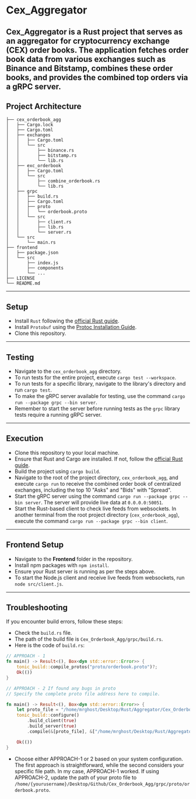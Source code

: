 # Cex_Aggregator

Cex_Aggregator is a Rust project that serves as an aggregator for cryptocurrency exchange (CEX) order books. The application fetches order book data from various exchanges such as Binance and Bitstamp, combines these order books, and provides the combined top orders via a gRPC server.
---------------------------------
## Project Architecture
```
├── cex_orderbook_agg
│   ├── Cargo.lock
│   ├── Cargo.toml
│   ├── exchanges
│   │   ├── Cargo.toml
│   │   └── src
│   │       ├── binance.rs
│   │       ├── bitstamp.rs
│   │       └── lib.rs
│   ├── exc_orderbook
│   │   ├── Cargo.toml
│   │   └── src
│   │       ├── combine_orderbook.rs
│   │       └── lib.rs
│   ├── grpc
│   │   ├── build.rs
│   │   ├── Cargo.toml
│   │   ├── proto
│   │   │   └── orderbook.proto
│   │   └── src
│   │       ├── client.rs
│   │       ├── lib.rs
│   │       └── server.rs
│   └── src
│       └── main.rs
├── frontend
│   ├── package.json
│   └── src
│       ├── index.js
│       ├── components
│       └── ...
├── LICENSE
└── README.md

```

---------------------------------
## Setup

- Install `Rust` following the [official Rust guide](https://www.rust-lang.org/tools/install).
- Install `Protobuf` using the [Protoc Installation Guide](https://grpc.io/docs/protoc-installation/).
- Clone this repository.
---------------------------------------------------------------------

## Testing

- Navigate to the `cex_orderbook_agg` directory.
- To run tests for the entire project, execute `cargo test --workspace`.
- To run tests for a specific library, navigate to the library's directory and run `cargo test`.
- To make the gRPC server available for testing, use the command `cargo run --package grpc --bin server`.
- Remember to start the server before running tests as the `grpc` library tests require a running gRPC server.
-------------------------------------------------------------------
## Execution

- Clone this repository to your local machine.
- Ensure that Rust and Cargo are installed. If not, follow the [official Rust guide](https://www.rust-lang.org/tools/install).
- Build the project using `cargo build`.
- Navigate to the root of the project directory, `cex_orderbook_agg`, and execute `cargo run` to receive the combined order book of centralized exchanges, including the top 10 "Asks" and "Bids" with "Spread".
- Start the gRPC server using the command `cargo run --package grpc --bin server`. The server will provide live data at `0.0.0.0:50051`.
- Start the Rust-based client to check live feeds from websockets. In another terminal from the root project directory (`cex_orderbook_agg`), execute the command `cargo run --package grpc --bin client`.

---------------------------------------------------------------------
## Frontend Setup

- Navigate to the **Frontend** folder in the repository.
- Install npm packages with `npm install`.
- Ensure your Rust server is running as per the steps above.
- To start the Node.js client and receive live feeds from websockets, run `node src/client.js`.

---------------------------------------------------------------------
## Troubleshooting

If you encounter build errors, follow these steps:
- Check the `build.rs` file.
- The path of the build file is `Cex_Orderbook_Agg/grpc/build.rs`.
- Here is the code of `build.rs`:

```rust
// APPROACH - 1
fn main() -> Result<(), Box<dyn std::error::Error>> {
    tonic_build::compile_protos("proto/orderbook.proto")?;
    Ok(())
}

// APPROACH - 2 If found any bugs in proto
// Specify the complete proto file address here to compile.

fn main() -> Result<(), Box<dyn std::error::Error>> {
    let proto_file = "/home/mrghost/Desktop/Rust/Aggregator/Cex_Orderbook_Agg/grpc/proto/orderbook.proto";
    tonic_build::configure()
        .build_client(true)
        .build_server(true)
        .compile(&[proto_file], &["/home/mrghost/Desktop/Rust/Aggregator/Cex_Orderbook_Agg/grpc/proto"])?;

    Ok(())
}
```
- Choose either APPROACH-1 or 2 based on your system configuration. The first approach is straightforward, while the second considers your specific file path. In my case, APPROACH-1 worked. If using APPROACH-2, update the path of your proto file to `/home/{yourusername}/Desktop/Github/Cex_Orderbook_Agg/grpc/proto/orderbook.proto`.
